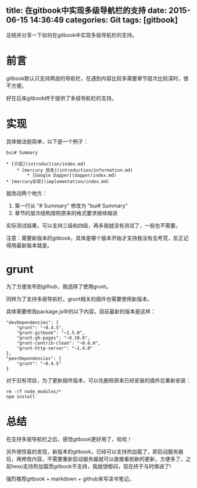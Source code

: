 title: 在gitbook中实现多级导航栏的支持
date: 2015-06-15 14:36:49
categories: Git
tags: [gitbook]
---

总结并分享一下如何在gitbook中实现多级导航栏的支持。

<!--more-->

# 前言

gitbook默认只支持两层的导航栏，在遇到内容比较多需要章节层次比较深时，很不方便。

好在后来gitbook终于提供了多级导航栏的支持。

# 实现

具体做法挺简单，以下是一个例子：

	bui# Summary

	* [介绍](introduction/index.md)
	    * [mercury 信息](introduction/information.md)
			* [Google Dapper](dapper/index.md)
	* [mercury实现](implementation/index.md)

就改动两个地方：

1. 第一行从 "# Summary" 修改为 "bui# Summary" 
2. 章节的层次结构按照原来的格式要求继续缩进

实际测试结果，可以支持三级和四级，再多我就没有测试了，一般也不需要。

注意：需要新版本的gitbook，具体是哪个版本开始才支持我没有去考究，反正记得用最新版本就是。

# grunt

为了方便发布到github，我选择了使用grunt。

同样为了支持多层导航栏，grunt相关的插件也需要使用新版本。

具体需要修改package.js中的以下内容，目前最新的版本是这样：

    "devDependencies": {
        "grunt": "~0.4.5",
        "grunt-gitbook": "~1.5.0",
        "grunt-gh-pages": "~0.10.0",
        "grunt-contrib-clean": "~0.6.0",
        "grunt-http-server": "~1.4.0"
    },
    "peerDependencies": {
        "grunt": "~0.4.5"
    }

对于旧有项目，为了更新插件版本，可以先删除原来已经安装的插件后重新安装：

	rm -rf node_modules/*
	npm install

# 总结

在支持多层导航栏之后，感觉gitbook更好用了，哈哈！ 

另外很惊喜的发现，新版本的gitbook，已经可以支持热加载了，即启动服务器后，再修改内容，不需要重新启动服务器就可以直接看到新的更新，方便多了。之前hexo支持热加载而gitbook不支持，我就很郁闷，现在终于与时俱进了!

强烈推荐gitbook + markdown + github来写读书笔记。